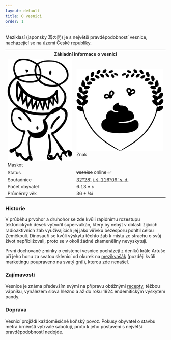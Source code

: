 ```yaml
---
layout: default
title: O vesnici
order: 1
---
```


Meziklasí (japonsky 耳の間) je s největší pravděpodobností vesnice, nacházející se na území České republiky.

<table class="wiki-table" >
  <tr><th colspan="2">Základní informace o vesnici</th></tr>
  <tr>
    <td>
      <img src="/assets/img/zaba.png" alt="Maskot" />
	  <figcaption>Maskot</figcaption>
    </td>
    <td>
      <img src="/assets/img/logo.png" alt="Znak" />
	  <figcaption>Znak</figcaption>
    </td>
  </tr>
  <tr>
    <td>Status</td>
    <td><strike>vesnice</strike> online ✅</td>
  </tr>
  <tr>
    <td>Souřadnice</td>
    <td><a href="https://www.google.com/maps/place/32%C2%B028'14.7%22S+116%C2%B009'53.6%22W/@-32.4707565,-116.167069,17z/data=!3m1!4b1!4m6!3m5!1s0x0:0x0!7e2!8m2!3d-32.4707612!4d-116.1648749">32°28' j. š. 116°09' s. d.</a></td>
  </tr>
  <tr>
    <td>Počet obyvatel</td>
    <td>6.13 ± ε</td>
  </tr>
  <tr>
    <td>Průměrný věk</td>
    <td>36 + ⅝i</td>
  </tr>
</table>

### Historie
V průběhu prvohor a druhohor se zde kvůli rapidnímu rozestupu tektonických desek vytvořil supervulkán, který by nebýt v oblasti žijících radioaktivních žab využívajících jej jako vířivku bezesporu pohltil celou Zeměkouli. Dinosauři se kvůli výskytu těchto žab k místu ze strachu o svůj život nepřibližovali, proto se v okolí žádné zkameněliny nevyskytují.

První dochované zmínky o existenci vesnice pocházejí z deníků krále Artuše při jeho honu za svatou sklenicí od okurek na [mezikvašák](/recepty/mezikvasak/) (později kvůli marketingu poupraveno na svatý grál), kterou zde nenašel.

### Zajímavosti
Vesnice je známa především svými na přípravu obtížnými [recepty](/clanky/#recepty), těžbou vápníku, vynálezem slova hlezno a až do roku 1924 endemitickým výskytem pandy.

### Doprava
Vesnicí projíždí každoměsíčně koňský povoz. Pokusy obyvatel o stavbu metra brněnští vytrvale sabotují, proto k jeho postavení s největší pravděpodobností nedojde.
